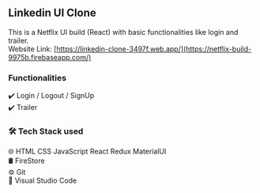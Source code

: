 ## Linkedin UI Clone

This is a Netflix UI build (React) with basic functionalities like login and trailer.\
Website Link: [https://linkedin-clone-3497f.web.app/](https://netflix-build-9975b.firebaseapp.com/)

### Functionalities

✔️ Login / Logout / SignUp\
✔️ Trailer

### 🛠  Tech Stack used
🌐   HTML CSS JavaScript React Redux MaterialUI \
🛢   FireStore\
⚙️   Git \
🔧   Visual Studio Code
